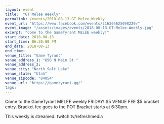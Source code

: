 ```yaml
---
layout: event
title:  "GT Melee Weekly"
permalink: /events/2018-08-13-GT-Melee-Weekly
event_url: "https://www.facebook.com/events/216364625698220/"
event_image: "/assets/images/events/2018-08-13-GT-Melee-Weekly.jpg"
excerpt: "Come to the GameTyrant MELEE weekly!"
start_date: 2018-08-13
start_time: 06:30:00 PM
end_date: 2018-08-13
end_time: 
venue_title: "Game Tyrant"
venue_address_1: "650 N Main St."
venue_address_2:
venue_city: "North Salt Lake"
venue_state: "Utah"
venue_zipcode: "84054"
venue_url: "https://gametyrant.gg/"
tags: 
---
```


Come to the GameTyrant MELEE weekly FRIDAY! $5 VENUE FEE $5 bracket entry. Bracket fee goes to the POT 
Bracket starts at 6:30pm.

This weekly is streamed. twitch.tv/refreshmedia